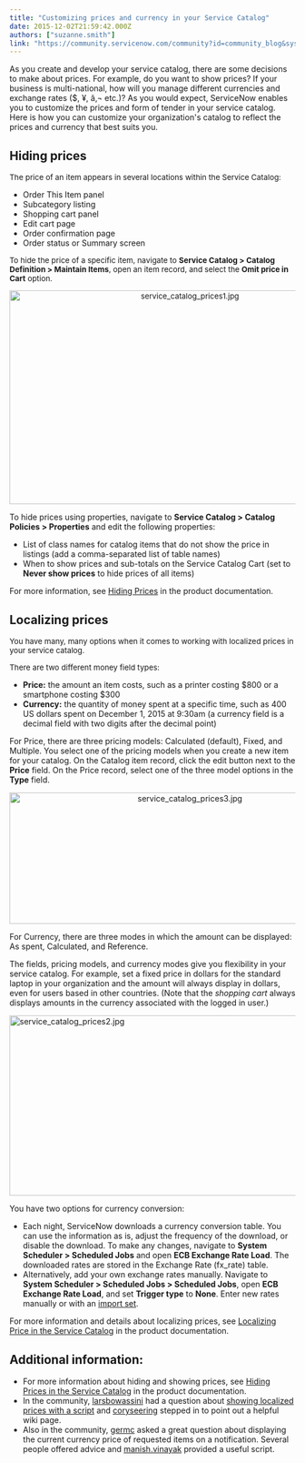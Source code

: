 ```yaml
---
title: "Customizing prices and currency in your Service Catalog"
date: 2015-12-02T21:59:42.000Z
authors: ["suzanne.smith"]
link: "https://community.servicenow.com/community?id=community_blog&sys_id=0f5eeaaddbd0dbc01dcaf3231f961991"
---
```

<p>As you create and develop your service catalog, there are some decisions to make about prices. For example, do you want to show prices? If your business is multi-national, how will you manage different currencies and exchange rates ($,  ¥, â‚¬ etc.)? As you would expect, ServiceNow enables you to customize the prices and form of tender in your service catalog. Here is how you can customize your organization's catalog to reflect the prices and currency that best suits you.</p><p style="font-size: 13px; font-family: arial, sans-serif; color: #666666;"></p><h2>Hiding prices</h2><p style="font-size: 13.3333330154419px;">The price of an item appears in several locations within the Service Catalog:</p><ul><li>Order This Item panel</li><li>Subcategory listing</li><li>Shopping cart panel</li><li>Edit cart page</li><li>Order confirmation page</li><li>Order status or Summary screen</li></ul><p style="font-size: 13.3333330154419px;"></p><p style="font-size: 13.3333330154419px;">To hide the price of a specific item, navigate to <strong>Service Catalog &gt; Catalog Definition &gt; Maintain Items</strong>, open an item record, and select the <strong>Omit price in Cart</strong> option.</p><p style="font-size: 13.3333330154419px; text-align: center;"><img   alt="service_catalog_prices1.jpg" class="image-4 jive-image" src="af624d86db9013043eb27a9e0f961908.iix" style="width: 620px; height: 376px;"/></p><p></p><p>To hide prices using properties, navigate to <strong>Service Catalog &gt; Catalog Policies &gt; Properties</strong> and edit the following properties:</p><ul><li>List of class names for catalog items that do not show the price in listings (add a comma-separated list of table names)</li><li>When to show prices and sub-totals on the Service Catalog Cart (set to <strong>Never show prices</strong> to hide prices of all items)</li></ul><p>For more information, see <a title="ki.servicenow.com/index.php?title=Hiding_Prices_in_the_Service_Catalog" href="http://wiki.servicenow.com/index.php?title=Hiding_Prices_in_the_Service_Catalog">Hiding Prices</a> in the product documentation.</p><p></p><h2></h2><h2>Localizing prices</h2><p><span style="font-size: 13.3333330154419px;">You have many, many options when it comes to working with localized prices in your service catalog.</span></p><p><span style="font-size: 13.3333330154419px;">There are two different money field types:</span></p><ul><li><strong>Price:</strong> the amount an item costs, such as a printer costing $800 or a smartphone costing $300</li><li><strong>Currency:</strong> the quantity of money spent at a specific time, such as 400 US dollars spent on December 1, 2015 at 9:30am (a currency field is a decimal field with two digits after the decimal point)</li></ul><p>For Price, there are three pricing models: Calculated (default), Fixed, and Multiple. You select one of the pricing models when you create a new item for your catalog. On the Catalog item record, click the edit button next to the <strong>Price</strong> field. On the Price record, select one of the three model options in the <strong>Type</strong> field.</p><p style="text-align: center;"><img   alt="service_catalog_prices3.jpg" class="image-5 jive-image" src="bff02c0edb9c1f048c8ef4621f9619d1.iix" style="width: 620px; height: 231px;"/></p><p></p><p>For Currency, there are three modes in which the amount can be displayed: As spent, Calculated, and Reference.</p><p></p><p>The fields, pricing models, and currency modes give you flexibility in your service catalog. For example, set a fixed price in dollars for the standard laptop in your organization and the amount will always display in dollars, even for users based in other countries. (Note that the <em>shopping cart</em> always displays amounts in the currency associated with the logged in user.)</p><p><img   alt="service_catalog_prices2.jpg" class="image-6 jive-image" src="8a51c8c6db585fc03eb27a9e0f9619cb.iix" style="width: 620px; height: 317px; display: block; margin-left: auto; margin-right: auto;"/></p><p></p><p>You have two options for currency conversion:</p><ul><li>Each night, ServiceNow downloads a currency conversion table. You can use the information as is, adjust the frequency of the download, or disable the download. To make any changes, navigate to <strong>System Scheduler &gt; Scheduled Jobs</strong> and open <strong>ECB Exchange Rate Load</strong>. The downloaded rates are stored in the Exchange Rate (fx_rate) table.</li><li>Alternatively, add your own exchange rates manually. Navigate to <strong>System Scheduler &gt; Scheduled Jobs &gt; Scheduled Jobs</strong>, open <strong>ECB Exchange Rate Load</strong>, and set <strong>Trigger type</strong> to <strong>None</strong>. Enter new rates manually or with an <a href="http://wiki.servicenow.com/index.php?title=Importing_Data_Using_Import_Sets" title="Importing Data Using Import Sets">import set</a>.</li></ul><p></p><p>For more information and details about localizing prices, see <a title="ki.servicenow.com/index.php?title=Localizing_Price_in_the_Service_Catalog" href="http://wiki.servicenow.com/index.php?title=Localizing_Price_in_the_Service_Catalog">Localizing Price in the Service Catalog</a> in the product documentation.</p><p></p><h2>Additional information:</h2><ul><li>For more information about hiding and showing prices, see <a title="ki.servicenow.com/index.php?title=Hiding_Prices_in_the_Service_Catalog" href="http://wiki.servicenow.com/index.php?title=Hiding_Prices_in_the_Service_Catalog">Hiding Prices in the Service Catalog</a> in the product documentation.</li><li>In the community, <a title="larsbowassini" __default_attr="49366" __jive_macro_name="user" class="jive_macro jive_macro_user" data-orig-content="larsbowassini" data-renderedposition="2037.34375_154.21388244628906_104_16" href="/community?id=community_user_profile&user=0dae462ddbd41fc09c9ffb651f9619c7">larsbowassini</a> had a question about <a title="" _jive_internal="true" href="/community?id=community_question&sys_id=2fd8cf61db5cdbc01dcaf3231f961909">showing localized prices with a script</a> and <a title="coryseering" __default_attr="40917" __jive_macro_name="user" class="jive_macro jive_macro_user" data-orig-content="coryseering" data-renderedposition="2037.34375_663.227294921875_93_16" href="/community?id=community_user_profile&user=bf225e65dbd81fc09c9ffb651f9619d6">coryseering</a> stepped in to point out a helpful wiki page.</li><li>Also in the community, <a title="germc" __default_attr="14300" __jive_macro_name="user" class="jive_macro jive_macro_user" data-orig-content="germc" data-renderedposition="2061.140625_184.80384826660156_60_16" href="/community?id=community_user_profile&user=2c205a65db581fc09c9ffb651f961922">germc</a> asked a great question about displaying the current currency price of requested items on a notification. Several people offered advice and <a title="manish.vinayak" __default_attr="26577" __jive_macro_name="user" class="jive_macro jive_macro_user" data-orig-content="manish.vinayak" data-renderedposition="2082.140625_38_116_16" href="/community?id=community_user_profile&user=4ca11a2ddb981fc09c9ffb651f9619c6">manish.vinayak</a> provided a useful script.</li></ul>